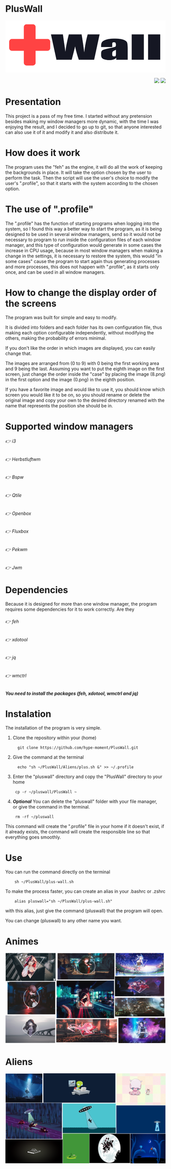 # PlusWall

![alt text](https://github.com/hype-moment/PlusWall/blob/main/Readme-image/pluswall.png)

<p align="right">
  <img src="https://img.shields.io/badge/Maintained%3F-Yes-blueviolet?style=flat-square">
  <img src="https://img.shields.io/github/license/adi1090x/rofi?style=flat-square">
 </p>

# Presentation

 This project is a pass of my free time.
 I started without any pretension besides making my window managers more dynamic,
with the time I was enjoying the result, and I decided to go up to git, 
so that anyone interested can also use it of it and modify it and also distribute it.

# How does it work

 The program uses the "feh" as the engine, 
it will do all the work of keeping the backgrounds in place.
It will take the option chosen by the user to perform the task.
 Then the script will use the user's choice to modify the user's ".profile",
so that it starts with the system according to the chosen option.

# The use of ".profile"

 The ".profile" has the function of starting programs when logging into the system,
so I found this way a better way to start the program,
as it is being designed to be used in several window managers,
send so it would not be necessary to program to run inside the
configuration files of each window manager, and this type of configuration
would generate in some cases the increase in CPU usage, because in most window managers
when making a change in the settings, it is necessary to restore the system,
this would "in some cases" cause the program to start again thus generating
processes and more processes, this does not happen with ".profile",
as it starts only once, and can be used in all window managers.

# How to change the display order of the screens

 The program was built for simple and easy to modify.
 
 It is divided into folders and each folder has its own configuration file,
thus making each option configurable independently, without modifying the others,
making the probability of errors minimal.
 
 If you don't like the order in which images are displayed, you can easily change that.
 
 The images are arranged from (0 to 9) with 0 being the first working area and 9 being the last.
Assuming you want to put the eighth image on the first screen, 
just change the order inside the "case" 
by placing the image (8.png) in the first option and the image (0.png) in the eighth position.
 
 If you have a favorite image and would like to use it,
you should know which screen you would like it to be on,
so you should rename or delete the original image and copy
your own to the desired directory renamed 
with the name that represents the position she should be in.

# Supported window managers

###### 👉 i3 
###### 👉 Herbstluftwm 
###### 👉 Bspw 
###### 👉 Qtile 
###### 👉 Openbox 
###### 👉 Fluxbox 
###### 👉 Pekwm 
###### 👉 Jwm


# Dependencies

Because it is designed for more than one window manager,
the program requires some dependencies for it to work correctly.
Are they

###### 👉 feh 
###### 👉 xdotool
###### 👉 jq
###### 👉 wmctrl

***You need to install the packages (feh, xdotool, wmctrl and jq)***

# Instalation

The installation of the program is very simple.

1) Clone the repository within your (home)
		
		 git clone https://github.com/hype-moment/PlusWall.git

2) Give the command at the terminal

		 echo "sh ~/PlusWall/Aliens/plus.sh &" >> ~/.profile

3) Enter the "pluswall" directory and copy the "PlusWall" directory to your home

		cp -r ~/pluswall/PlusWall ~

4) ***Optional*** You can delete the "pluswall" folder with your file manager,  
or give the command in the terminal.

		rm -rf ~/pluswall

This command will create the ".profile" 
file in your home if it doesn't exist, if it already exists,
the command will create the responsible line so that everything goes smoothly.

# Use

You can run the command directly on the terminal

		sh ~/PlusWall/plus-wall.sh

To make the process faster, you can create an alias in your .bashrc or .zshrc

		alias pluswall="sh ~/PlusWall/plus-wall.sh"

with this alias, just give the command (pluswall) that the program will open.

You can change (pluswall) to any other name you want.

# Animes

![alt text](https://github.com/hype-moment/PlusWall/blob/main/Readme-image/Animes.png)

# Aliens 

![alt text](https://github.com/hype-moment/PlusWall/blob/main/Readme-image/Aliens.png)